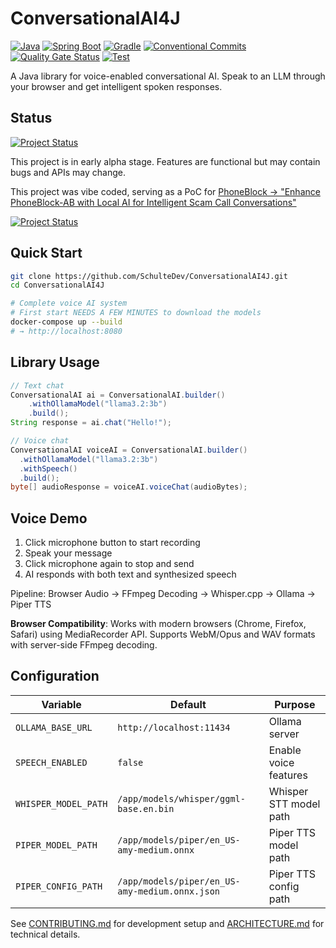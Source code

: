 # ConversationalAI4J

[![Java](https://img.shields.io/badge/Java-21-orange.svg)](https://openjdk.java.net/)
[![Spring Boot](https://img.shields.io/badge/Spring%20Boot-3.5.4-brightgreen.svg)](https://spring.io/projects/spring-boot)
[![Gradle](https://img.shields.io/badge/Gradle-9.0-blue.svg)](https://gradle.org/)
[![Conventional Commits](https://img.shields.io/badge/Conventional%20Commits-1.0.0-pink.svg)](https://conventionalcommits.org)
[![Quality Gate Status](https://sonarcloud.io/api/project_badges/measure?project=SchulteDev_ConversationalAI4J&metric=alert_status&token=d82a94ffeaa4b434396b27080eab2189e4b032e8)](https://sonarcloud.io/summary/new_code?id=SchulteDev_ConversationalAI4J)
[![Test](https://github.com/SchulteDev/ConversationalAI4J/actions/workflows/test.yml/badge.svg)](https://github.com/SchulteDev/ConversationalAI4J/actions/workflows/test.yml)

A Java library for voice-enabled conversational AI. Speak to an LLM through your browser and get
intelligent spoken responses.

## Status

[![Project Status](https://img.shields.io/badge/Project%20Status-Alpha-red.svg)](https://github.com/SchulteDev/ConversationalAI4J)

This project is in early alpha stage. Features are functional but may contain bugs and APIs may
change.

This project was vibe coded, serving as a PoC for
[PhoneBlock -> "Enhance PhoneBlock-AB with Local AI for Intelligent Scam Call Conversations"](https://github.com/haumacher/phoneblock/issues/187)

[![Project Status](https://img.shields.io/badge/Project%20Status-Alpha-red.svg)](https://github.com/SchulteDev/ConversationalAI4J)

## Quick Start

```bash
git clone https://github.com/SchulteDev/ConversationalAI4J.git
cd ConversationalAI4J

# Complete voice AI system
# First start NEEDS A FEW MINUTES to download the models
docker-compose up --build
# → http://localhost:8080
```

## Library Usage

```java
// Text chat
ConversationalAI ai = ConversationalAI.builder()
    .withOllamaModel("llama3.2:3b")
    .build();
String response = ai.chat("Hello!");

// Voice chat
ConversationalAI voiceAI = ConversationalAI.builder()
  .withOllamaModel("llama3.2:3b")
  .withSpeech()
  .build();
byte[] audioResponse = voiceAI.voiceChat(audioBytes);
```

## Voice Demo

1. Click microphone button to start recording
2. Speak your message
3. Click microphone again to stop and send
4. AI responds with both text and synthesized speech

Pipeline: Browser Audio → FFmpeg Decoding → Whisper.cpp → Ollama → Piper TTS

**Browser Compatibility**: Works with modern browsers (Chrome, Firefox, Safari) using MediaRecorder
API. Supports WebM/Opus and WAV formats with server-side FFmpeg decoding.

## Configuration

| Variable             | Default                                        | Purpose                |
|----------------------|------------------------------------------------|------------------------|
| `OLLAMA_BASE_URL`    | `http://localhost:11434`                       | Ollama server          |
| `SPEECH_ENABLED`     | `false`                                        | Enable voice features  |
| `WHISPER_MODEL_PATH` | `/app/models/whisper/ggml-base.en.bin`         | Whisper STT model path |
| `PIPER_MODEL_PATH`   | `/app/models/piper/en_US-amy-medium.onnx`      | Piper TTS model path   |
| `PIPER_CONFIG_PATH`  | `/app/models/piper/en_US-amy-medium.onnx.json` | Piper TTS config path  |

See [CONTRIBUTING.md](CONTRIBUTING.md) for development setup and [ARCHITECTURE.md](ARCHITECTURE.md)
for technical details.
